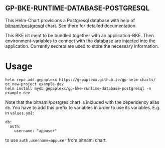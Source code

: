 ## GP-BKE-RUNTIME-DATABASE-POSTGRESQL

This Helm-Chart provisions a Postgresql database with help of [bitnami/postgresql](https://github.com/bitnami/charts/tree/master/bitnami/postgresql) chart. See there for detailed documentation.

This BKE ist ment to be bundled together with an application-BKE. Then environment-variables 
to connect with the database are injected into the application. Currently secrets are used 
to store the necessary information.


# Usage

```helm repo add gepaplexx https://gepaplexx.github.io/gp-helm-charts/```  
```oc new-project example-dev```  
```helm install mydb gepaplexx/gp-bke-runtime-database-postgresql -n example-dev```

Note that the bitnami/postgres chart is included with the dependency alias `db`. You have to
add this prefix to variables in order to use its variables. E.g. in `values.yml`:

```
db:
  auth:
    username: "appuser"
``` 

to use `auth.username=appuser` from bitnami chart.
